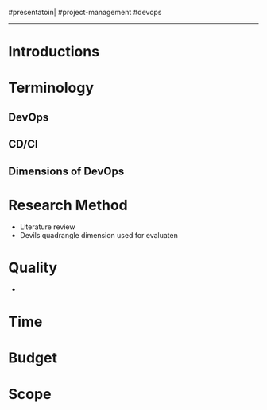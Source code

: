 #presentatoin|  #project-management #devops

---

# Introductions

# Terminology
## DevOps 
## CD/CI 
## Dimensions of DevOps

# Research Method
- Literature review 
- Devils quadrangle dimension used for evaluaten 

# Quality 
- 
# Time 
# Budget
# Scope

